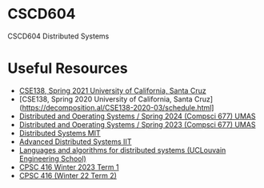 # CSCD604
CSCD604 Distributed Systems
# Useful Resources
- [CSE138, Spring 2021 University of California, Santa Cruz](https://decomposition.al/CSE138-2021-03/schedule.html)
- [CSE138, Spring 2020 University of California, Santa Cruz](https://decomposition.al/CSE138-2020-03/schedule.html]
- [Distributed and Operating Systems / Spring 2024 (Compsci 677) UMAS](https://none.cs.umass.edu/~shenoy/courses/spring24/)
- [Distributed and Operating Systems / Spring 2023 (Compsci 677) UMAS](https://none.cs.umass.edu/~shenoy/courses/spring23/)
- [Distributed Systems MIT](https://pdos.csail.mit.edu/6.824/)
- [Advanced Distributed Systems IIT](https://www.youtube.com/playlist?list=PL1iLu2CSC9EWlusZsVqXQ9BFg5jRRLzom)
- [Languages and algorithms for distributed systems (UCLouvain Engineering School)](https://www.youtube.com/playlist?list=PLw454N-VXALTsznGOAyooIEYGZoiqNrOP)
- [CPSC 416 Winter 2023 Term 1](https://fsgeek.ca/teaching/cpsc-416-winter-2023-term-1/)
- [CPSC 416 (Winter 22 Term 2)](https://fsgeek.ca/teaching/cpsc-416-winter-22-term-2/)

